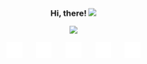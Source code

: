 <h3 align="center">
  Hi, there!
  <img src="https://media.giphy.com/media/hvRJCLFzcasrR4ia7z/giphy.gif" width="28">
</h3>

<p align="center">
  <a href="https://github.com/DenverCoder1/readme-typing-svg"><img src="https://readme-typing-svg.herokuapp.com?duration=7017&color=FFFFFF&background=FF532B00&height=60&lines=I'm+Beauty+Ikudehinbu;Machine+Learning+and+AI+Engineer;UI%2FUX+and+Graphics+designer;Web+Developer"></a>
</p>

<p align="center">
  <a href="https://www.youtube.com/c/DevProTips"><img width="32px" alt="LinkedIn" title="Linkedin" src="images/linkedin.png"/></a>
  &#8287;&#8287;&#8287;&#8287;&#8287;
  <a href="https://twitter.com/DenverCoder1"><img width="32px" alt="Twitter" title="Twitter" src="images/twitter.png"/></a>
  &#8287;&#8287;&#8287;&#8287;&#8287;
  <a href="https://discord.gg/fPrdqh3Zfu" alt="Discord" title="Discord"><img width="32px" src="images/discord.png"/></a>
  &#8287;&#8287;&#8287;&#8287;&#8287;
  <a href="https://www.instagram.com/devprotips/"><img width="32px" alt="Instagram" title="Instagram" src="images/instagram.png"/></a>
  &#8287;&#8287;&#8287;&#8287;&#8287;
  <a href=""><img width="32px" alt="Gmail" title="Gmail" src="images/gmail.png">
</p>
